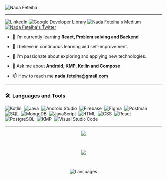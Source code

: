 ![Nada Feteiha](https://github.com/NadaFeteiha/NadaFeteiha/assets/34461597/0b1a55d9-e183-4f5f-acbb-59e245c43295)

<hr>

[![LinkedIn](https://img.shields.io/badge/LinkedIn-0077B5?style=for-the-badge&logo=linkedin&logoColor=white)](https://www.linkedin.com/in/nada-feteiha/)
[![Google Developer Library](https://img.shields.io/badge/Google%20Dev%20Library-4285F4?style=for-the-badge&logo=google&logoColor=white)](https://devlibrary.withgoogle.com/authors/nada)
[![Nada Feteiha's Medium](https://img.shields.io/badge/Medium-12100E?style=for-the-badge&logo=medium&logoColor=white)](https://medium.com/@nada.feteiha)
[![Nada Feteiha's Twitter](https://img.shields.io/badge/Twitter-1DA1F2?style=for-the-badge&logo=twitter&logoColor=white)](https://twitter.com/NadaFeteiha)

- 🌱 I’m currently learning **React, Problem solving and Backend**

- 📖 I believe in continuous learning and self-improvement.

- 🚀 I'm passionate about exploring and applying new technologies.

- 💬 Ask me about **Android, KMP, Kotlin and Compose**

- 📫 How to reach me **nada.feteiha@gmail.com**

<hr>


### 🛠 &nbsp;Languages and Tools

![Kotlin](https://img.shields.io/badge/-Kotlin-05122A?style=flat&logo=kotlin)&nbsp;
![Java](https://img.shields.io/badge/-Java-05122A?style=flat&logo=java)&nbsp;
![Android Studio](https://img.shields.io/badge/-Android%20Studio-05122A?style=flat&logo=android-studio)&nbsp;
![Firebase](https://img.shields.io/badge/-Firebase-05122A?style=flat&logo=firebase)&nbsp;
![Figma](https://img.shields.io/badge/-Figma-05122A?style=flat&logo=figma)&nbsp;
![Postman](https://img.shields.io/badge/-Postman-05122A?style=flat&logo=postman)&nbsp;
![SQL](https://img.shields.io/badge/-SQL-05122A?style=flat&logo=mysql)&nbsp;
![MongoDB](https://img.shields.io/badge/-MongoDB-05122A?style=flat&logo=mongodb)&nbsp;
![JavaScript](https://img.shields.io/badge/-JavaScript-05122A?style=flat&logo=javascript)&nbsp;
![HTML](https://img.shields.io/badge/-HTML-05122A?style=flat&logo=html5)&nbsp;
![CSS](https://img.shields.io/badge/-CSS-05122A?style=flat&logo=css3)&nbsp;
![React](https://img.shields.io/badge/-React-05122A?style=flat&logo=react)&nbsp;
![PostgreSQL](https://img.shields.io/badge/-PostgreSQL-05122A?style=flat&logo=postgresql)&nbsp;
![KMP](https://img.shields.io/badge/-KMP-05122A?style=flat&logo=kotlin)&nbsp;
![Visual Studio Code](https://img.shields.io/badge/-Visual%20Studio%20Code-05122A?style=flat&logo=visual-studio-code&logoColor=007ACC)&nbsp;



<hr>

<p align="center">
<img src="https://github-readme-stats.vercel.app/api?username=nadafeteiha&count_private=true&show_icons=true&theme=dark" />
</p>
<br />

<p align="center">
  <img src="https://github-readme-streak-stats.herokuapp.com/?user=nadafeteiha&theme=dark" />
</p>

<br />
<p align="center">
<img src="https://github-readme-stats.vercel.app/api/top-langs?username=nadaFeteiha&show_icons=true&locale=en&layout=compact&theme=dark" alt="Languages"/>
</p>
